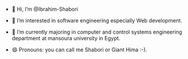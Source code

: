 - 👋 Hi, I’m @Ibrahim-Shabori

- 👀 I’m interested in software engineering especially Web development.

- 🌱 I’m currently majoring in computer and control systems engineering department at mansoura university in Egypt.

- 😄 Pronouns: you can call me Shabori or Giant Hima :-).


